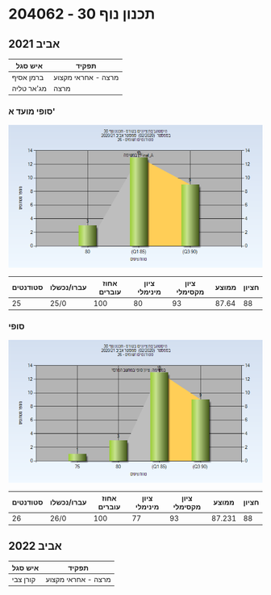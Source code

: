 # 204062 - תכנון נוף 30

## אביב 2021

| איש סגל | תפקיד |
| ---- | ---- |
| ברמן אסיף | מרצה - אחראי מקצוע |
| מג'אר טליה | מרצה |

### סופי מועד א'

![202002 Final_A](202002/Final_A.png)

| סטודנטים | עברו/נכשלו | אחוז עוברים | ציון מינימלי | ציון מקסימלי | ממוצע | חציון |
| ---- | ---- | ---- | ---- | ---- | ---- | ---- |
| 25 | 25/0 | 100 | 80 | 93 | 87.64 | 88 |

### סופי

![202002 Finals](202002/Finals.png)

| סטודנטים | עברו/נכשלו | אחוז עוברים | ציון מינימלי | ציון מקסימלי | ממוצע | חציון |
| ---- | ---- | ---- | ---- | ---- | ---- | ---- |
| 26 | 26/0 | 100 | 77 | 93 | 87.231 | 88 |

## אביב 2022

| איש סגל | תפקיד |
| ---- | ---- |
| קורן צבי | מרצה - אחראי מקצוע |

